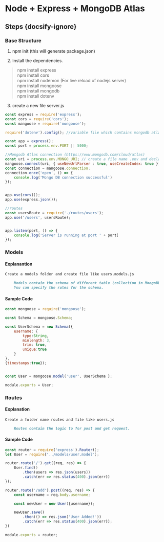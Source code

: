 # Node + Express + MongoDB Atlas
## Steps {docsify-ignore}

###  Base Structure

1. npm init (this will generate package.json)

2. Install the dependencies. <br>
> npm install express <br>
> npm install cors <br>
> npm install nodemon (For live reload of nodejs server) <br>
> npm install mongoose <br>
> npm install mongodb <br>
> npm install dotenv <br>

3. create a new file server.js

````javascript
const express = require('express');
const cors = require('cors');
const mangoose = require('mongoose');

require('dotenv').config(); //variable file which contains mongodb atlas link

const app = express();
const port = process.env.PORT || 5000;

//Mongodb Atlas connection (https://www.mongodb.com/cloud/atlas)
const uri = process.env.MONGO_URI; // create a file name .env and declare MONGO_URI = 
mangoose.connect(uri, { useNewUrlParser : true, useCreateIndex: true });
const connection = mangoose.connection;
connection.once('open', () => {
    console.log('Mongo DB connection successful')
});


app.use(cors());
app.use(express.json());

//routes
const usersRoute = require('./routes/users');
app.use('/users', usersRoute);


app.listen(port, () => {
    console.log('Server is running at port ' + port)
});
````

### Models

<!-- tabs:start -->
#### **Explanantion**
```md
Create a models folder and create file like users.models.js

    Models contain the schema of different table (collection in MongoDB).
    You can specify the rules for the schema.

```
#### **Sample Code**
````javascript
const mongoose = require('mongoose');

const Schema = mongoose.Schema;

const UserSchema = new Schema({
    username: {
        type:String,
        minlength: 3,
        trim: true,
        unique:true
    }
},
{timestamps:true});


const User = mongoose.model('user', UserSchema );

module.exports = User;
````
<!-- tabs:end -->

### Routes
<!-- tabs:start -->

#### **Explanation**
````md
Create a folder name routes and file like users.js

    Routes contain the logic to for post and get request.

````

#### **Sample Code**
````javascript
const router = require('express').Router();
let User = require('../models/user.model');

router.route('/').get((req, res) => {
    User.find()
        .then(users => res.json(users))
        .catch(err => res.status(400).json(err))
});

router.route('/add').post((req, res) => {
    const username = req.body.username;

    const newUser = new User({username});

    newUser.save()
        .then(() => res.json('User Added!'))
        .catch(err => res.status(400).json(err));
})

module.exports = router;
````
<!-- tabs:end --->